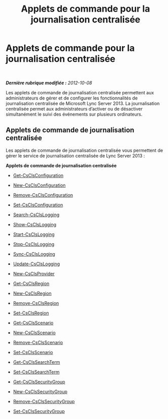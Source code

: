 ﻿---
title: Applets de commande pour la journalisation centralisée
TOCTitle: Applets de commande pour la journalisation centralisée
ms:assetid: 8ba5bcae-8b99-489c-9355-6e77d4ad9100
ms:mtpsurl: https://technet.microsoft.com/fr-fr/library/JJ205064(v=OCS.15)
ms:contentKeyID: 49298014
ms.date: 05/20/2016
mtps_version: v=OCS.15
ms.translationtype: HT
---

# Applets de commande pour la journalisation centralisée

 

_**Dernière rubrique modifiée :** 2012-10-08_

Les applets de commande de journalisation centralisée permettent aux administrateurs de gérer et de configurer les fonctionnalités de journalisation centralisée de Microsoft Lync Server 2013. La journalisation centralisée permet aux administrateurs d’activer ou de désactiver simultanément le suivi des événements sur plusieurs ordinateurs.

## Applets de commande de journalisation centralisée

Les applets de commande de journalisation centralisée vous permettent de gérer le service de journalisation centralisée de Lync Server 2013 :

**Applets de commande de journalisation centralisée**

  - [Get-CsClsConfiguration](get-csclsconfiguration.md)

  - [New-CsClsConfiguration](new-csclsconfiguration.md)

  - [Remove-CsClsConfiguration](remove-csclsconfiguration.md)

  - [Set-CsClsConfiguration](set-csclsconfiguration.md)

  - [Search-CsClsLogging](search-csclslogging.md)

  - [Show-CsClsLogging](show-csclslogging.md)

  - [Start-CsClsLogging](start-csclslogging.md)

  - [Stop-CsClsLogging](stop-csclslogging.md)

  - [Sync-CsClsLogging](sync-csclslogging.md)

  - [Update-CsClsLogging](update-csclslogging.md)

  - [New-CsClsProvider](new-csclsprovider.md)

  - [Get-CsClsRegion](get-csclsregion.md)

  - [New-CsClsRegion](new-csclsregion.md)

  - [Remove-CsClsRegion](remove-csclsregion.md)

  - [Set-CsClsRegion](set-csclsregion.md)

  - [Get-CsClsScenario](get-csclsscenario.md)

  - [New-CsClsScenario](new-csclsscenario.md)

  - [Remove-CsClsScenario](remove-csclsscenario.md)

  - [Set-CsClsScenario](set-csclsscenario.md)

  - [Get-CsClsSearchTerm](get-csclssearchterm.md)

  - [Set-CsClsSearchTerm](set-csclssearchterm.md)

  - [Get-CsClsSecurityGroup](get-csclssecuritygroup.md)

  - [New-CsClsSecurityGroup](new-csclssecuritygroup.md)

  - [Remove-CsClsSecurityGroup](remove-csclssecuritygroup.md)

  - [Set-CsClsSecurityGroup](set-csclssecuritygroup.md)

